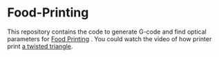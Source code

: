 # Food-Printing
This repository contains the code to generate G-code and find optical parameters for [Food Printing](http://www.creativemachineslab.com/digital-food.html) .
You could watch the video of how printer print [a twisted triangle](https://www.youtube.com/watch?v=Smt5K9rk6xg).

